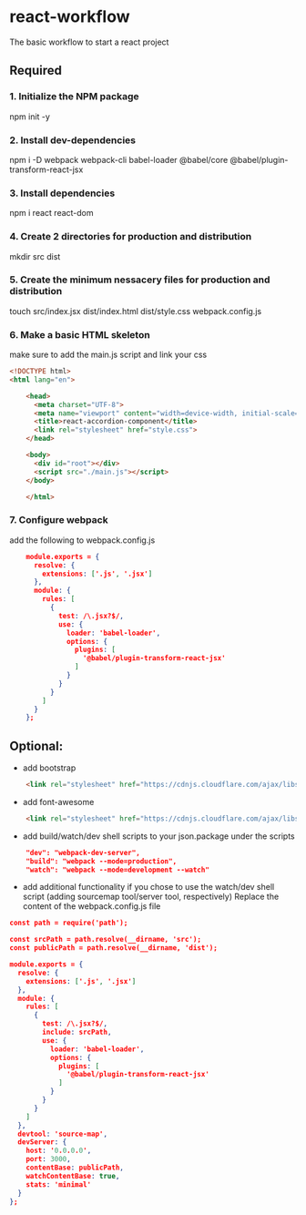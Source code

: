 # react-workflow
The basic workflow to start a react project 

## Required
### 1. Initialize the NPM package
npm init -y 
### 2. Install dev-dependencies
npm i -D webpack webpack-cli babel-loader @babel/core @babel/plugin-transform-react-jsx
### 3. Install dependencies
npm i react react-dom
### 4. Create 2 directories for production and distribution
mkdir src dist 
### 5. Create the minimum nessacery files for production and distribution
touch src/index.jsx dist/index.html dist/style.css webpack.config.js
### 6. Make a basic HTML skeleton
make sure to add the main.js script and link your css
```html
<!DOCTYPE html>
<html lang="en">

    <head>
      <meta charset="UTF-8">
      <meta name="viewport" content="width=device-width, initial-scale=1.0">
      <title>react-accordion-component</title>
      <link rel="stylesheet" href="style.css">
    </head>

    <body>
      <div id="root"></div>
      <script src="./main.js"></script>
    </body>

    </html>
```
### 7. Configure webpack
add the following to webpack.config.js
```json
    module.exports = {
      resolve: {
        extensions: ['.js', '.jsx']
      },
      module: {
        rules: [
          {
            test: /\.jsx?$/,
            use: {
              loader: 'babel-loader',
              options: {
                plugins: [
                  '@babel/plugin-transform-react-jsx'
                ]
              }
            }
          }
        ]
      }
    };
```

## Optional:
* add bootstrap
```html
    <link rel="stylesheet" href="https://cdnjs.cloudflare.com/ajax/libs/twitter-bootstrap/4.5.0/css/bootstrap.css"/>
```
* add font-awesome
```html
    <link rel="stylesheet" href="https://cdnjs.cloudflare.com/ajax/libs/font-awesome/5.9.0/css/all.css">
```
* add build/watch/dev shell scripts to your json.package under the scripts
```json
    "dev": "webpack-dev-server",
    "build": "webpack --mode=production",
    "watch": "webpack --mode=development --watch"
```
* add additional functionality if you chose to use the watch/dev shell script (adding sourcemap tool/server tool, respectively)
Replace the content of the webpack.config.js file
```json
const path = require('path');

const srcPath = path.resolve(__dirname, 'src');
const publicPath = path.resolve(__dirname, 'dist');

module.exports = {
  resolve: {
    extensions: ['.js', '.jsx']
  },
  module: {
    rules: [
      {
        test: /\.jsx?$/,
        include: srcPath,
        use: {
          loader: 'babel-loader',
          options: {
            plugins: [
              '@babel/plugin-transform-react-jsx'
            ]
          }
        }
      }
    ]
  },
  devtool: 'source-map',
  devServer: {
    host: '0.0.0.0',
    port: 3000,
    contentBase: publicPath,
    watchContentBase: true,
    stats: 'minimal'
  }
};
```
